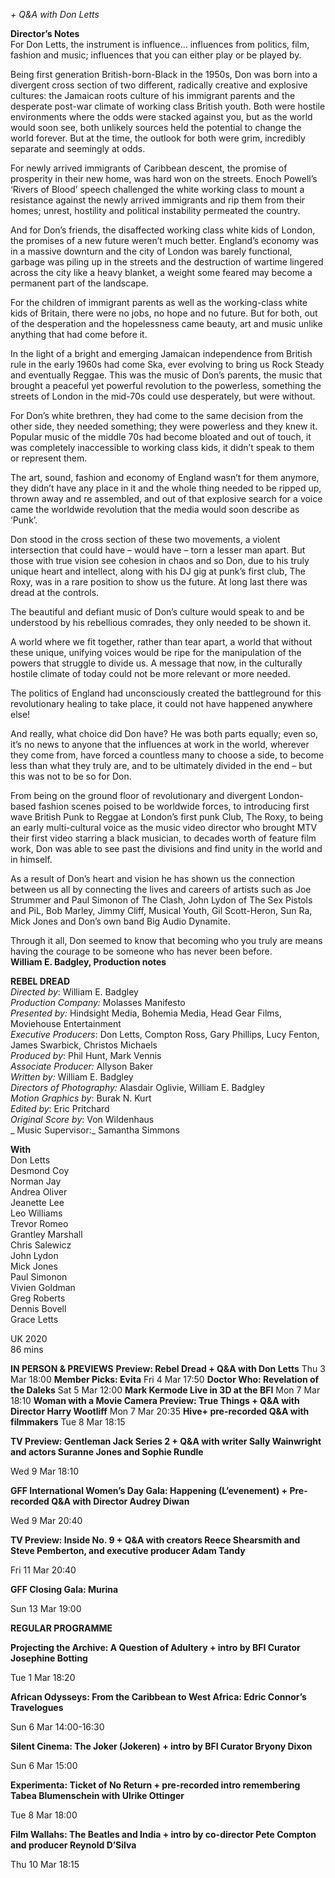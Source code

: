 
_+ Q&A with Don Letts_

**Director’s Notes**<br>
For Don Letts, the instrument is influence… influences from politics, film, fashion and music; influences that you can either play or be played by.

Being first generation British-born-Black in the 1950s, Don was born into a divergent cross section of two different, radically creative and explosive cultures: the Jamaican roots culture of his immigrant parents and the desperate post-war climate of working class British youth. Both were hostile environments where the odds were stacked against you, but as the world would soon see, both unlikely sources held the potential to change the world forever. But at the time, the outlook for both were grim, incredibly separate and seemingly at odds.

For newly arrived immigrants of Caribbean descent, the promise of prosperity in their new home, was hard won on the streets. Enoch Powell’s ‘Rivers of Blood’ speech challenged the white working class to mount a resistance against the newly arrived immigrants and rip them from their homes; unrest, hostility and political instability permeated the country.

And for Don’s friends, the disaffected working class white kids of London, the promises of a new future weren’t much better. England’s economy was in a massive downturn and the city of London was barely functional, garbage was piling up in the streets and the destruction of wartime lingered across the city like a heavy blanket, a weight some feared may become a permanent part of the landscape.

For the children of immigrant parents as well as the working-class white kids of Britain, there were no jobs, no hope and no future. But for both, out of the desperation and the hopelessness came beauty, art and music unlike anything that had come before it.

In the light of a bright and emerging Jamaican independence from British rule in the early 1960s had come Ska, ever evolving to bring us Rock Steady and eventually Reggae. This was the music of Don’s parents, the music that brought a peaceful yet powerful revolution to the powerless, something the streets of London in the mid-70s could use desperately, but were without.

For Don’s white brethren, they had come to the same decision from the other side, they needed something; they were powerless and they knew it. Popular music of the middle 70s had become bloated and out of touch, it was completely inaccessible to working class kids, it didn’t speak to them or represent them.

The art, sound, fashion and economy of England wasn’t for them anymore, they didn’t have any place in it and the whole thing needed to be ripped up, thrown away and re assembled, and out of that explosive search for a voice came the worldwide revolution that the media would soon describe as ‘Punk’.

Don stood in the cross section of these two movements, a violent intersection that could have – would have – torn a lesser man apart. But those with true vision see cohesion in chaos and so Don, due to his truly unique heart and intellect, along with his DJ gig at punk’s first club, The Roxy, was in a rare position to show us the future. At long last there was dread at the controls.

The beautiful and defiant music of Don’s culture would speak to and be understood by his rebellious comrades, they only needed to be shown it.

A world where we fit together, rather than tear apart, a world that without these unique, unifying voices would be ripe for the manipulation of the powers that struggle to divide us. A message that now, in the culturally hostile climate of today could not be more relevant or more needed.

The politics of England had unconsciously created the battleground for this revolutionary healing to take place, it could not have happened anywhere else!

And really, what choice did Don have? He was both parts equally; even so, it’s no news to anyone that the influences at work in the world, wherever they come from, have forced a countless many to choose a side, to become less than what they truly are, and to be ultimately divided in the end – but this was not to be so for Don.

From being on the ground floor of revolutionary and divergent London-based fashion scenes poised to be worldwide forces, to introducing first wave British Punk to Reggae at London’s first punk Club, The Roxy, to being an early multi-cultural voice as the music video director who brought MTV their first video starring a black musician, to decades worth of feature film work, Don was able to see past the divisions and find unity in the world and in himself.

As a result of Don’s heart and vision he has shown us the connection between us all by connecting the lives and careers of artists such as Joe Strummer and Paul Simonon of The Clash, John Lydon of The Sex Pistols and PiL, Bob Marley, Jimmy Cliff, Musical Youth, Gil Scott-Heron, Sun Ra, Mick Jones and Don’s own band Big Audio Dynamite.

Through it all, Don seemed to know that becoming who you truly are means having the courage to be someone who has never been before.<br>
**William E. Badgley, Production notes**<br>

**REBEL DREAD**<br>
_Directed by_: William E. Badgley<br>
_Production Company:_ Molasses  Manifesto<br>
_Presented by:_ Hindsight  Media, Bohemia Media, Head Gear Films, Moviehouse Entertainment  
_Executive Producers_: Don Letts, Compton Ross, Gary Phillips, Lucy Fenton, James Swarbick, Christos Michaels  
_Produced by_: Phil Hunt, Mark Vennis<br>
_Associate Producer:_ Allyson Baker<br>
_Written by:_ William E. Badgley<br>
_Directors of Photography:_ Alasdair Oglivie, William E. Badgley  
_Motion Graphics by_: Burak N. Kurt  
_Edited by_: Eric Pritchard  
_Original Score by_: Von Wildenhaus<br>
_  Music Supervisor:_ Samantha Simmons<br>

**With**<br>
Don Letts  
Desmond Coy  
Norman Jay  
Andrea Oliver  
Jeanette Lee  
Leo Williams  
Trevor Romeo  
Grantley Marshall  
Chris Salewicz  
John Lydon  
Mick Jones  
Paul Simonon  
Vivien Goldman  
Greg Roberts  
Dennis Bovell  
Grace Letts<br>

UK 2020<br>
86 mins<br>

**IN PERSON & PREVIEWS**
**Preview: Rebel Dread + Q&A with Don Letts**
Thu 3 Mar 18:00
**Member Picks: Evita**
Fri 4 Mar 17:50
**Doctor Who: Revelation of the Daleks**
Sat 5 Mar 12:00
**Mark Kermode Live in 3D at the BFI**
Mon 7 Mar 18:10
**Woman with a Movie Camera Preview: True Things + Q&A with Director Harry Wootliff**
Mon 7 Mar 20:35
**Hive+ pre-recorded Q&A with filmmakers**
Tue 8 Mar 18:15

**TV Preview: Gentleman Jack Series 2 + Q&A with writer Sally Wainwright and actors Suranne Jones and Sophie Rundle**

Wed 9 Mar 18:10

**GFF International Women’s Day Gala: Happening (L’evenement) + Pre-recorded Q&A with Director Audrey Diwan**

Wed 9 Mar 20:40

**TV Preview: Inside No. 9 + Q&A with creators Reece Shearsmith and Steve Pemberton, and executive producer Adam Tandy**

Fri 11 Mar 20:40

**GFF Closing Gala: Murina**

Sun 13 Mar 19:00

**REGULAR PROGRAMME**

**Projecting the Archive: A Question of Adultery + intro by BFI Curator Josephine Botting**

Tue 1 Mar 18:20

**African Odysseys: From the Caribbean to West Africa: Edric Connor’s Travelogues**

Sun 6 Mar 14:00-16:30

**Silent Cinema: The Joker (Jokeren) + intro by BFI Curator Bryony Dixon**

Sun 6 Mar 15:00

**Experimenta: Ticket of No Return + pre-recorded intro remembering Tabea Blumenschein with Ulrike Ottinger**

Tue 8 Mar 18:00

**Film Wallahs: The Beatles and India + intro by co-director Pete Compton and producer Reynold D’Silva**

Thu 10 Mar 18:15
<!--stackedit_data:
eyJoaXN0b3J5IjpbLTExODI2MjA2MTNdfQ==
-->